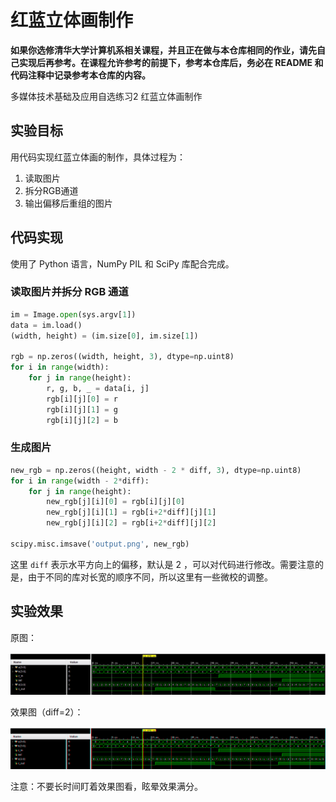 # 红蓝立体画制作

**如果你选修清华大学计算机系相关课程，并且正在做与本仓库相同的作业，请先自己实现后再参考。在课程允许参考的前提下，参考本仓库后，务必在 README 和代码注释中记录参考本仓库的内容。**

多媒体技术基础及应用自选练习2 红蓝立体画制作

## 实验目标

用代码实现红蓝立体画的制作，具体过程为：

1. 读取图片
2. 拆分RGB通道
3. 输出偏移后重组的图片

## 代码实现

使用了 Python 语言，NumPy PIL 和 SciPy 库配合完成。

### 读取图片并拆分 RGB 通道

```python
im = Image.open(sys.argv[1])
data = im.load()
(width, height) = (im.size[0], im.size[1])

rgb = np.zeros((width, height, 3), dtype=np.uint8)
for i in range(width):
    for j in range(height):
        r, g, b, _ = data[i, j]
        rgb[i][j][0] = r
        rgb[i][j][1] = g
        rgb[i][j][2] = b
```

### 生成图片

```python
new_rgb = np.zeros((height, width - 2 * diff, 3), dtype=np.uint8)
for i in range(width - 2*diff):
    for j in range(height):
        new_rgb[j][i][0] = rgb[i][j][0]
        new_rgb[j][i][1] = rgb[i+2*diff][j][1]
        new_rgb[j][i][2] = rgb[i+2*diff][j][2]

scipy.misc.imsave('output.png', new_rgb)
```

这里 `diff` 表示水平方向上的偏移，默认是 2 ，可以对代码进行修改。需要注意的是，由于不同的库对长宽的顺序不同，所以这里有一些微校的调整。

## 实验效果

原图：

![](adder.png)

效果图（diff=2）：

![](output.png)

注意：不要长时间盯着效果图看，眩晕效果满分。
